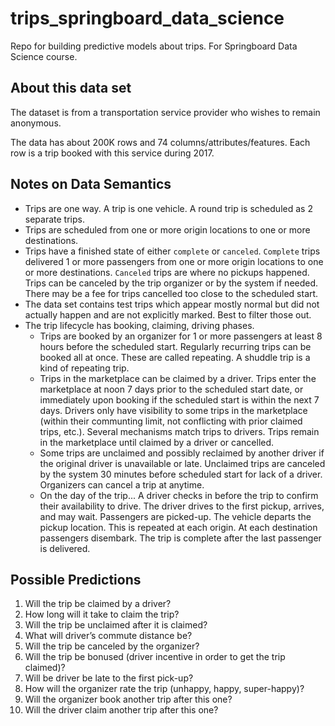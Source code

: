 # trips_springboard_data_science
Repo for building predictive models about trips. For Springboard Data Science course.

## About this data set

The dataset is from a transportation service provider who wishes to remain anonymous.

The data has about 200K rows and 74 columns/attributes/features. Each row is a trip booked with this service during 2017.

## Notes on Data Semantics

- Trips are one way. A trip is one vehicle. A round trip is scheduled as 2 separate trips.
- Trips are scheduled from one or more origin locations to one or more destinations.
- Trips have a finished state of either `complete` or `canceled`. `Complete` trips delivered 1 or more passengers from one or more origin locations to one or more destinations. `Canceled` trips are where no pickups happened. Trips can be canceled by the trip organizer or by the system if needed. There may be a fee for trips cancelled too close to the scheduled start.
- The data set contains test trips which appear mostly normal but did not actually happen and are not explicitly marked. Best to filter those out.
- The trip lifecycle has booking, claiming, driving phases.
  - Trips are booked by an organizer for 1 or more passengers at least 8 hours before the scheduled start. Regularly recurring trips can be booked all at once. These are called repeating. A shuddle trip is a kind of repeating trip.
  - Trips in the marketplace can be claimed by a driver. Trips enter the marketplace at noon 7 days prior to the scheduled start date, or immediately upon booking if the scheduled start is within the next 7 days. Drivers only have visibility to some trips in the marketplace (within their communting limit, not conflicting with prior claimed trips, etc.). Several mechanisms match trips to drivers. Trips remain in the marketplace until claimed by a driver or cancelled. 
  - Some trips are unclaimed and possibly reclaimed by another driver if the original driver is unavailable or late. Unclaimed trips are canceled by the system 30 minutes before scheduled start for lack of a driver. Organizers can cancel a trip at anytime.
  - On the day of the trip... A driver checks in before the trip to confirm their availability to drive. The driver drives to the first pickup, arrives, and may wait. Passengers are picked-up. The vehicle departs the pickup location. This is repeated at each origin. At each destination passengers disembark. The trip is complete after the last passenger is delivered.

## Possible Predictions

1. Will the trip be claimed by a driver? 
2. How long will it take to claim the trip? 
3. Will the trip be unclaimed after it is claimed? 
4. What will driver’s commute distance be? 
5. Will the trip be canceled by the organizer? 
6. Will the trip be bonused (driver incentive in order to get the trip claimed)? 
7. Will be driver be late to the first pick-up? 
8. How will the organizer rate the trip (unhappy, happy, super-happy)? 
9. Will the organizer book another trip after this one?
10. Will the driver claim another trip after this one?


